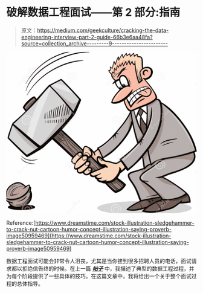# 破解数据工程面试——第 2 部分:指南

> 原文：<https://medium.com/geekculture/cracking-the-data-engineering-interview-part-2-guide-66b3e6aa48fa?source=collection_archive---------9----------------------->

![](img/ad3238610d0b281a742ab85af042a229.png)

Reference:[https://www.dreamstime.com/stock-illustration-sledgehammer-to-crack-nut-cartoon-humor-concept-illustration-saying-proverb-image50959469](https://www.dreamstime.com/stock-illustration-sledgehammer-to-crack-nut-cartoon-humor-concept-illustration-saying-proverb-image50959469)

数据工程面试可能会非常令人沮丧，尤其是当你接到很多招聘人员的电话，面试请求都以拒绝信告终的时候。在上一篇 [***帖子***](https://afroinfotech.medium.com/cracking-the-data-engineering-interview-part-1-structure-28dd05705d4a) 中，我描述了典型的数据工程过程，并为每个阶段提供了一些具体的技巧。在这篇文章中，我将给出一个关于整个面试过程的总体指导。
